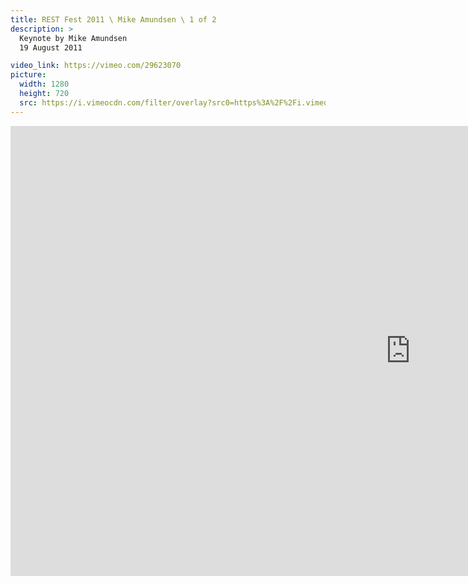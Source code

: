 ```yaml
---
title: REST Fest 2011 \ Mike Amundsen \ 1 of 2
description: >
  Keynote by Mike Amundsen
  19 August 2011

video_link: https://vimeo.com/29623070
picture:
  width: 1280
  height: 720
  src: https://i.vimeocdn.com/filter/overlay?src0=https%3A%2F%2Fi.vimeocdn.com%2Fvideo%2F198518777_1280x720.jpg&src1=http%3A%2F%2Ff.vimeocdn.com%2Fp%2Fimages%2Fcrawler_play.png
---
```

<iframe src="https://player.vimeo.com/video/29623070?title=0&byline=0&portrait=0&badge=0&autopause=0&player_id=0" width="1280" height="720" frameborder="0" title="REST Fest 2011 \ Mike Amundsen \ 1 of 2" webkitallowfullscreen mozallowfullscreen allowfullscreen></iframe>